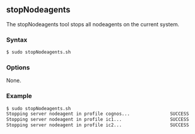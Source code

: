 ## stopNodeagents

The stopNodeagents tool stops all nodeagents on the current system.

### Syntax

```Bash
$ sudo stopNodeagents.sh
```

### Options

None.

### Example

```Bash
$ sudo stopNodeagents.sh
Stopping server nodeagent in profile cognos...               SUCCESS
Stopping server nodeagent in profile ic1...                  SUCCESS
Stopping server nodeagent in profile ic2...                  SUCCESS
```